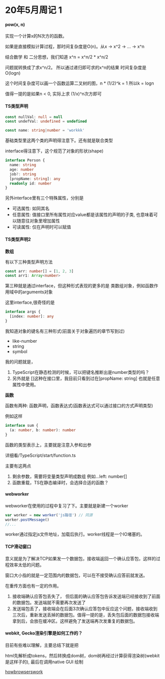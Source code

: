 # 20年5月周记 1

#### pow(x, n)

实现一个计算x的N次方的函数。

如果是直接模拟计算过程，那时间复杂度是O(n)。从x -> x^2 -> ... -> x^n

结合数学 和 二分思想，我们知道 x^n = x^n/2 * x^n/2

问题就转换成了求x^n/2。 所以通过递归即可求的x^n的结果 时间复杂度是O(logn)

这个时间复杂度可以画一个函数运算二叉树的图，n * (1/2)^k = 1 所以k = logn

值得一提的是如果n < 0, 实际上求 (1/x)^n次方即可

#### TS类型声明

```ts
const nullVal: null = null
const undefVal: undefined = undefined

const name: string|number = 'workkk'
```

基础类型里这两个类的声明得注意下。还有就是联合类型

interface得注意下，这个规范了对象的形状(shape)

```ts
interface Person {
  name: string
  age: number
  job?: string
  [propName: string]: any
  readonly id: number
}
```

另外interface里有三个特殊属性，分别是
* 可选属性: 如同其名
* 任意属性: 值接口里所有属性对应value都是该属性的声明的子类, 也意味着可以随意往对象里增加属性
* 可读属性: 仅在声明时可以赋值

#### TS类型声明2

**数组**

有以下三种类型声明方法

```ts
const arr: number[] = [1, 2, 3]
const arr1: Array<number>
```

第三种就是通过interface，但这种形式表现的更多的是 类数组对象，例如函数作用域中的arguments对象

这里interface,很奇怪的是
```ts
interface args {
  [index: number]: any
}
```

我知道对象的键名有三种形式(前面关于对象遍历的章节写到过)
* like-number
* string
* symbol

我的问题就是，

1. TypeScript在静态检测的时候，可以把键名推断出是number类型的吗？
2. 另外就是 [\]这种在接口里，我目前只看到过在\[propName: string] 也就是任意属性中使用。


**函数**

函数有两种: 函数声明，函数表达式(函数表达式可以通过接口的方式声明类型)

例如这样
```ts
interface sum {
  (a: number, b: number): number
}
```

函数的类型表示上，主要就是注意入参和出参

详细看/TypeScript/start/function.ts

主要有这两点
1. 剩余参数，需要将变量类型声明成数组 例如...left: number[]
2. 函数重载，TS在静态编译时，会选择合适的函数？

#### webworker

webworker在使用的过程中复习了下。主要就是新建一个worker

```js
var worker = new worker('js路径') // 同源
worker.postMessage()
//...
```
worker通过指定js文件地址，加载后执行。worker线程是一个IO堵塞的。


#### TCP滑动窗口

意义就是为了解决TCP如果发一个数据包，接收端返回一个确认应答包，这样的过程效率太低的问题。

窗口大小指的就是一定范围内的数据包，可以在不接受确认应答前就发送。

在重传方面也有一定的作用。

1. 接收端确认应答包丢失了， 但后面的确认应答包告诉发送端已经接收到了前面的数据包。发送端就不需要再次发送了
2. 发送端包丢了，接收端会在后面3次确认应答包中反应这个问题，接收端收到三次后，重新发送丢掉的数据包。值得一提的是，丢失包后面的数据包接收端拿到后，会放在缓冲区。这样避免了发送端再次发重复的数据包。

#### webkit, Gecko渲染引擎是如何工作的？

目前有些难以理解，主要总结下就是把

html先解析成tokens，然后转换成dom树，dom树再经过计算获得渲染树(webkit是这样子的), 最后在调用native GUI 绘制

[howbrowserswork](https://www.html5rocks.com/zh/tutorials/internals/howbrowserswork/#Render_tree_construction)